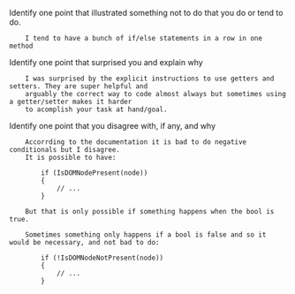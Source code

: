 Identify one point that illustrated something not to do that you do or tend to do.

        I tend to have a bunch of if/else statements in a row in one method

Identify one point that surprised you and explain why
    
        I was surprised by the explicit instructions to use getters and setters. They are super helpful and 
        arguably the correct way to code almost always but sometimes using a getter/setter makes it harder
        to acomplish your task at hand/goal. 
        

Identify one point that you disagree with, if any, and why

        Accorrding to the documentation it is bad to do negative conditionals but I disagree. 
        It is possible to have: 
        
            if (IsDOMNodePresent(node))
            {
                // ...
            }

        But that is only possible if something happens when the bool is true. 
        
        Sometimes something only happens if a bool is false and so it would be necessary, and not bad to do: 
        
            if (!IsDOMNodeNotPresent(node))
            {
                // ...
            }
        
        
        
